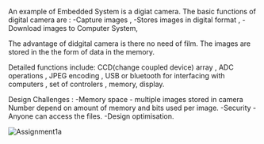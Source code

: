 
An example of Embedded System is a digiat camera. The basic functions of digital camera are :
-Capture images ,
-Stores images in digital format ,
-Download images to Computer System,

The advantage of didgital camera is there no need of film. The images are stored in the the form of data in the memory.
 
Detailed functions include:
CCD(change coupled device) array , ADC operations , JPEG encoding , USB or bluetooth for interfacing with computers , set of controlers , 
memory, display.


Design Challenges :
-Memory space - multiple images stored in camera Number depend on amount of memory and bits used per image.
-Security - Anyone can access the files.
-Design optimisation.




![Assignment1a](/Assignment1/images/Assignment1a.jpeg)
